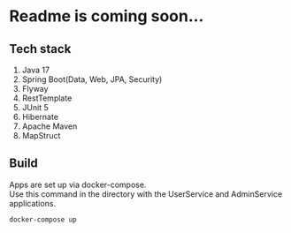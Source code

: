 # Readme is coming soon...  
## Tech stack  
1. Java 17  
2. Spring Boot(Data, Web, JPA, Security)  
3. Flyway  
4. RestTemplate  
5. JUnit 5  
6. Hibernate  
7. Apache Maven  
8. MapStruct  
## Build  
Apps are set up via docker-compose.  
Use this command in the directory with the UserService and AdminService applications.  
```bash  
docker-compose up  
```  
